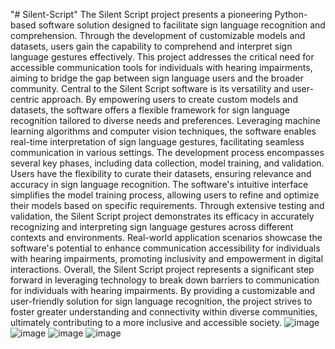 "# Silent-Script" 
The Silent Script project presents a pioneering Python-based software solution designed to
facilitate sign language recognition and comprehension. Through the development of
customizable models and datasets, users gain the capability to comprehend and interpret sign
language gestures effectively. This project addresses the critical need for accessible
communication tools for individuals with hearing impairments, aiming to bridge the gap
between sign language users and the broader community.
Central to the Silent Script software is its versatility and user-centric approach. By empowering
users to create custom models and datasets, the software offers a flexible framework for sign
language recognition tailored to diverse needs and preferences. Leveraging machine learning
algorithms and computer vision techniques, the software enables real-time interpretation of
sign language gestures, facilitating seamless communication in various settings.
The development process encompasses several key phases, including data collection, model
training, and validation. Users have the flexibility to curate their datasets, ensuring relevance
and accuracy in sign language recognition. The software's intuitive interface simplifies the
model training process, allowing users to refine and optimize their models based on specific
requirements.
Through extensive testing and validation, the Silent Script project demonstrates its efficacy in
accurately recognizing and interpreting sign language gestures across different contexts and
environments. Real-world application scenarios showcase the software's potential to enhance
communication accessibility for individuals with hearing impairments, promoting inclusivity
and empowerment in digital interactions.
Overall, the Silent Script project represents a significant step forward in leveraging technology
to break down barriers to communication for individuals with hearing impairments. By
providing a customizable and user-friendly solution for sign language recognition, the project
strives to foster greater understanding and connectivity within diverse communities, ultimately
contributing to a more inclusive and accessible society.
![image](https://github.com/heyy-tamal/Silent-Script/assets/113224593/bb51a4d1-a9ec-4629-a053-512f73ad17eb)
![image](https://github.com/heyy-tamal/Silent-Script/assets/113224593/0692afb3-9a8b-46ea-a180-e33772ef6cad)
![image](https://github.com/heyy-tamal/Silent-Script/assets/113224593/946cc81d-fe39-4223-8e78-c88797a780c9)
![image](https://github.com/heyy-tamal/Silent-Script/assets/113224593/4d5bcc9c-a81b-44de-a06d-75faf48bb633)

